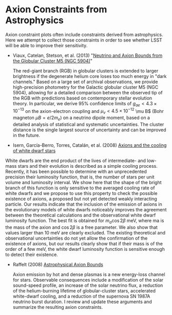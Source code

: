 # Axion Constraints from Astrophysics

Axion constraint plots often include constraints derived from astrophysics. Here we attempt to collect those constraints in order to see whether LSST will be able to improve their sensitivity.

* Viaux, Catelan, Stetson, et al. (2013) "[Neutrino and Axion Bounds from the Globular Cluster M5 (NGC 5904)](http://adsabs.harvard.edu/abs/2013PhRvL.111w1301V)"

  The red-giant branch (RGB) in globular clusters is extended to larger brightness if the degenerate helium core loses too much energy in "dark channels." Based on a large set of archival observations, we provide high-precision photometry for the Galactic globular cluster M5 (NGC 5904), allowing for a detailed comparison between the observed tip of the RGB with predictions based on contemporary stellar evolution theory. In particular, we derive 95% confidence limits of $g_{ae} < 4.3 \times 10^{-13}$ on the axion-electron coupling and $\mu_\nu < 4.5 \times 10^{-12}$ \mu B$ (Bohr magneton $\mu B = e/2 m_e$) on a neutrino dipole moment, based on a detailed analysis of statistical and systematic uncertainties. The cluster distance is the single largest source of uncertainty and can be improved in the future.

* 	Isern, García-Berro, Torres, Catalán, et al. (2008) [Axions and the cooling of white dwarf stars](http://adsabs.harvard.edu/abs/2008ApJ...682L.109I)

  White dwarfs are the end product of the lives of intermediate- and low-mass stars and their evolution is described as a simple cooling process. Recently, it has been possible to determine with an unprecedented precision their luminosity function, that is, the number of stars per unit volume and luminosity interval. We show here that the shape of the bright branch of this function is only sensitive to the averaged cooling rate of white dwarfs and we propose to use this property to check the possible existence of axions, a proposed but not yet detected weakly interacting particle. Our results indicate that the inclusion of the emission of axions in the evolutionary models of white dwarfs noticeably improves the agreement between the theoretical calculations and the observational white dwarf luminosity function. The best fit is obtained for $m_a \cos 2\beta$ meV, where ma is the mass of the axion and $\cos 2 \beta$ is a free parameter. We also show that values larger than 10 meV are clearly excluded. The existing theoretical and observational uncertainties do not yet allow the confirmation of the existence of axions, but our results clearly show that if their mass is of the order of a few meV, the white dwarf luminosity function is sensitive enough to detect their existence.

* Raffelt (2008) [Astrophysical Axion Bounds](http://adsabs.harvard.edu/abs/2008LNP...741...51R)

  Axion emission by hot and dense plasmas is a new energy-loss channel for stars. Observable consequences include a modification of the solar sound-speed profile, an increase of the solar neutrino flux, a reduction of the helium-burning lifetime of globular-cluster stars, accelerated white-dwarf cooling, and a reduction of the supernova SN 1987A neutrino burst duration. I review and update these arguments and summarize the resulting axion constraints.
